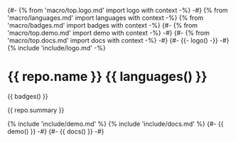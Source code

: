 {#- {% from 'macro/top.logo.md' import logo with context -%} -#}
{% from 'macro/languages.md' import languages with context -%}
{% from 'macro/badges.md' import badges with context -%}
{#- {% from 'macro/top.demo.md' import demo with context -%} -#}
{#- {% from 'macro/top.docs.md' import docs with context -%} -#}
{#- {{- logo() -}} -#}
{% include 'include/logo.md' -%}
# {{ repo.name }} {{ languages() }}

{{ badges() }}

{{ repo.summary }}

{% include 'include/demo.md' %}
{% include 'include/docs.md' %}
{#- {{ demo() }} -#}
{#- {{ docs() }} -#}

